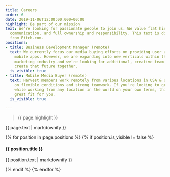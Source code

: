 ```yaml
---
title: Careers
order: 6
date: 2019-11-06T12:00:00.000+00:00
highlight: Be part of our mission
text: We’re looking for passionate people to join us. We value flat hierarchies, clear
  communication, and full ownership and responsibility. This text is directly stolen
  from Pitch.com.
positions:
- title: Business Development Manager (remote)
  text: We currently focus our media buying efforts on providing user acqusition to
    mobile apps. However, we are expanding into new verticals within the mobile performance
    marketing industry and we're looking for additional, creative team members to
    create that future together.
  is_visible: true
- title: Mobile Media Buyer (remote)
  text: Harvest members work remotely from various locations in USA & UK/Germany based
    on flexible conditions and strong teamwork. If you're looking to grow a new startup
    while working from any location in the world on your own terms, this will be a
    great fit for you.
  is_visible: true

---
```

<div class="row">
  <div class="col-xs-12 col-sm-6">
    <blockquote><p>{{ page.highlight }}</p></blockquote>
  </div>
  <div class="col-xs-12 col-sm-6">
    {{ page.text | markdownify }}
  </div>
</div>

{% for position in page.positions %}
  {% if position.is_visible != false %}
<article id="" class="position u-menu-paddding">
  <div class="title"><h4>{{ position.title }}</h4></div>
  <div class="content">{{ position.text | markdownify }}</div>
</article>

  {% endif %}
{% endfor %}